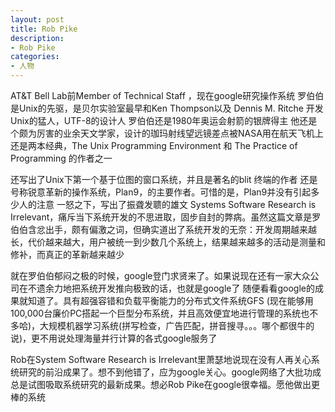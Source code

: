 ```yaml
---
layout: post
title: Rob Pike
description:
- Rob Pike
categories:
- 人物
---
```

AT&T Bell Lab前Member of Technical Staff ，现在google研究操作系统
罗伯伯是Unix的先驱，是贝尔实验室最早和Ken Thompson以及 Dennis M. Ritche 开发Unix的猛人，UTF-8的设计人
罗伯伯还是1980年奥运会射箭的银牌得主
他还是个颇为厉害的业余天文学家，设计的珈玛射线望远镜差点被NASA用在航天飞机上
还是两本经典，The Unix Programming Environment 和 The Practice of Programming 的作者之一

   还写出了Unix下第一个基于位图的窗口系统，并且是著名的blit 终端的作者
还是号称锐意革新的操作系统，Plan9，的主要作者。可惜的是，Plan9并没有引起多少人的注意
一怒之下，写出了振聋发聩的雄文 Systems Software Research is Irrelevant，痛斥当下系统开发的不思进取，固步自封的弊病。虽然这篇文章是罗伯伯含忿出手，颇有偏激之词，但确实道出了系统开发的无奈：开发周期越来越长，代价越来越大，用户被统一到少数几个系统上，结果越来越多的活动是测量和修补，而真正的革新越来越少

   就在罗伯伯郁闷之极的时候，google登门求贤来了。如果说现在还有一家大众公司在不遗余力地把系统开发推向极致的话，也就是google了
   随便看看google的成果就知道了。具有超强容错和负载平衡能力的分布式文件系统GFS (现在能够用100,000台廉价PC搭起一个巨型分布系统，并且高效便宜地进行管理的系统也不多哈)，大规模机器学习系统(拼写检查，广告匹配，拼音搜寻。。。哪个都很牛的说)，更不用说处理海量并行计算的各式google服务了

   Rob在System Software Research is Irrelevant里萧瑟地说现在没有人再关心系统研究的前沿成果了。想不到他错了，应为google关心。google网络了大批功成总是试图吸取系统研究的最新成果。想必Rob Pike在google很幸福。愿他做出更棒的系统


